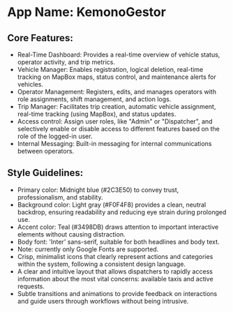 # **App Name**: KemonoGestor

## Core Features:

- Real-Time Dashboard: Provides a real-time overview of vehicle status, operator activity, and trip metrics.
- Vehicle Manager: Enables registration, logical deletion, real-time tracking on MapBox maps, status control, and maintenance alerts for vehicles.
- Operator Management: Registers, edits, and manages operators with role assignments, shift management, and action logs.
- Trip Manager: Facilitates trip creation, automatic vehicle assignment, real-time tracking (using MapBox), and status updates.
- Access control: Assign user roles, like "Admin" or "Dispatcher", and selectively enable or disable access to different features based on the role of the logged-in user.
- Internal Messaging: Built-in messaging for internal communications between operators.

## Style Guidelines:

- Primary color: Midnight blue (#2C3E50) to convey trust, professionalism, and stability.
- Background color: Light gray (#F0F4F8) provides a clean, neutral backdrop, ensuring readability and reducing eye strain during prolonged use.
- Accent color: Teal (#3498DB) draws attention to important interactive elements without causing distraction.
- Body font: 'Inter' sans-serif, suitable for both headlines and body text.
- Note: currently only Google Fonts are supported.
- Crisp, minimalist icons that clearly represent actions and categories within the system, following a consistent design language.
- A clear and intuitive layout that allows dispatchers to rapidly access information about the most vital concerns: available taxis and active requests.
- Subtle transitions and animations to provide feedback on interactions and guide users through workflows without being intrusive.